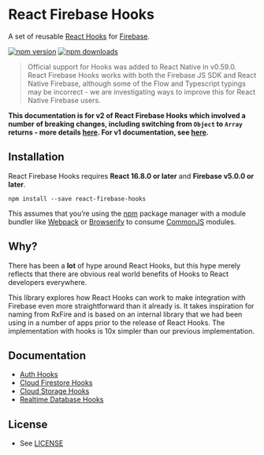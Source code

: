 # React Firebase Hooks

A set of reusable [React Hooks](https://reactjs.org/docs/hooks-intro.html) for [Firebase](https://firebase.google.com/).

[![npm version](https://img.shields.io/npm/v/react-firebase-hooks.svg?style=flat-square)](https://www.npmjs.com/package/react-firebase-hooks)
[![npm downloads](https://img.shields.io/npm/dm/react-firebase-hooks.svg?style=flat-square)](https://www.npmjs.com/package/react-firebase-hooks)

> Official support for Hooks was added to React Native in v0.59.0. React Firebase Hooks works with both the Firebase JS SDK and React Native Firebase, although some of the Flow and Typescript typings may be incorrect - we are investigating ways to improve this for React Native Firebase users.

**This documentation is for v2 of React Firebase Hooks which involved a number of breaking changes, including switching from `Object` to `Array` returns - more details [here](https://github.com/CSFrequency/react-firebase-hooks/releases/tag/v2.0.0). For v1 documentation, see [here](https://github.com/CSFrequency/react-firebase-hooks/tree/v1.2.1).**

## Installation

React Firebase Hooks requires **React 16.8.0 or later** and **Firebase v5.0.0 or later**.

```
npm install --save react-firebase-hooks
```

This assumes that you’re using the [npm](https://npmjs.com) package manager with a module bundler like [Webpack](https://webpack.js.org/) or [Browserify](http://browserify.org/) to consume [CommonJS](http://webpack.github.io/docs/commonjs.html) modules.

## Why?

There has been a **lot** of hype around React Hooks, but this hype merely reflects that there are obvious real world benefits of Hooks to React developers everywhere.

This library explores how React Hooks can work to make integration with Firebase even more straightforward than it already is. It takes inspiration for naming from RxFire and is based on an internal library that we had been using in a number of apps prior to the release of React Hooks. The implementation with hooks is 10x simpler than our previous implementation.

## Documentation

- [Auth Hooks](/auth)
- [Cloud Firestore Hooks](/firestore)
- [Cloud Storage Hooks](/storage)
- [Realtime Database Hooks](/database)

## License

- See [LICENSE](/LICENSE)
